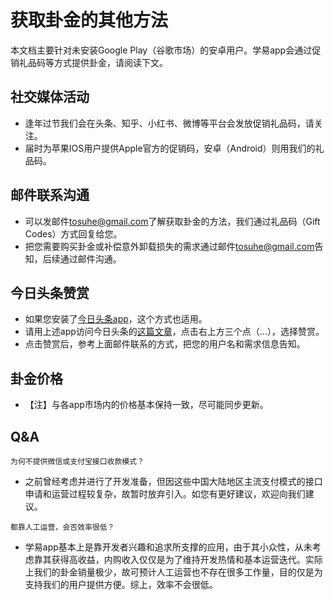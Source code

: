 # 获取卦金的其他方法
本文档主要针对未安装Google Play（谷歌市场）的安卓用户。学易app会通过促销礼品码等方式提供卦金，请阅读下文。
## 社交媒体活动
- 逢年过节我们会在头条、知乎、小红书、微博等平台会发放促销礼品码，请关注。
- 届时为苹果IOS用户提供Apple官方的促销码，安卓（Android）则用我们的礼品码。
## 邮件联系沟通
- 可以发邮件<tosuhe@gmail.com>了解获取卦金的方法，我们通过礼品码（Gift Codes）方式回复给您。
- 把您需要购买卦金或补偿意外卸载损失的需求通过邮件<tosuhe@gmail.com>告知，后续通过邮件沟通。
## 今日头条赞赏
- 如果您安装了[今日头条app](https://app.toutiao.com/news_article/)，这个方式也适用。
- 请用上述app访问今日头条的[这篇文章](https://www.toutiao.com/article/7212792079200633376/)，点击右上方三个点（...），选择赞赏。
- 点击赞赏后，参考上面邮件联系的方式，把您的用户名和需求信息告知。
## 卦金价格
- 【注】与各app市场内的价格基本保持一致，尽可能同步更新。
## Q&A
```
为何不提供微信或支付宝接口收款模式？
```
- 之前曾经考虑并进行了开发准备，但因这些中国大陆地区主流支付模式的接口申请和运营过程较复杂，故暂时放弃引入。如您有更好建议，欢迎向我们建议。
```
都靠人工运营，会否效率很低？
```
- 学易app基本上是靠开发者兴趣和追求所支撑的应用，由于其小众性，从未考虑靠其获得高收益，内购收入仅仅是为了维持开发热情和基本运营迭代。实际上我们的卦金销量极少，故可预计人工运营也不存在很多工作量，目的仅是为支持我们的用户提供方便。综上，效率不会很低。